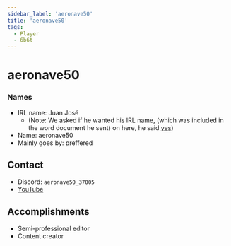 ```yaml
---
sidebar_label: 'aeronave50'
title: 'aeronave50'
tags:
  - Player
  - 6b6t
---
```


# aeronave50

### Names
* IRL name: Juan José 
  * (Note: We asked if he wanted his IRL name, (which was included in the word document he sent) on here, he said [yes](../../static/img/Screenshots/proof.png))
* Name: aeronave50
* Mainly goes by: preffered

## Contact
* Discord: `aeronave50_37005`
* [YouTube](https://www.youtube.com/@Aeronave50)

## Accomplishments
* Semi-professional editor
* Content creator
